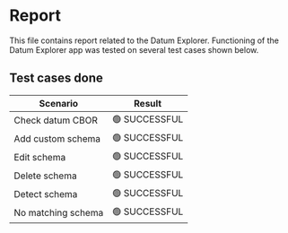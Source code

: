 # Report

This file contains report related to the Datum Explorer.
Functioning of the Datum Explorer app was tested on several test cases shown below.

## Test cases done

| Scenario           | Result        |
| ------------------ | ------------- |
| Check datum CBOR   | 🟢 SUCCESSFUL |
| Add custom schema  | 🟢 SUCCESSFUL |
| Edit schema        | 🟢 SUCCESSFUL |
| Delete schema      | 🟢 SUCCESSFUL |
| Detect schema      | 🟢 SUCCESSFUL |
| No matching schema | 🟢 SUCCESSFUL |

